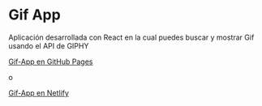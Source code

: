# Gif App

Aplicación desarrollada con React en la cual puedes buscar y mostrar Gif usando el API de GIPHY 


[Gif-App en GitHub Pages](https://felipeaguileradev.github.io/React-GifApp-Vite/ "Gif-App en GitHub Pages")

o

[Gif-App en Netlify](https://main--gorgeous-capybara-abff0c.netlify.app/ "Gif-App en Netlify")